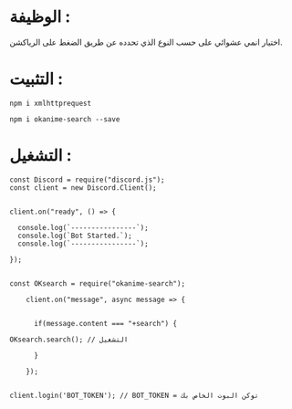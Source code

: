 # الوظيفة : 

اختيار انمي عشوائي على حسب النوع الذي تحدده عن طريق الضغط على الرياكشن.

# التثبيت : 

`npm i xmlhttprequest`

`npm i okanime-search --save`


# التشغيل : 

```
const Discord = require("discord.js");
const client = new Discord.Client();


client.on("ready", () => {

  console.log(`----------------`);
  console.log(`Bot Started.`);
  console.log(`----------------`);

});


const OKsearch = require("okanime-search");

    client.on("message", async message => {

      
      if(message.content === "+search") {

OKsearch.search(); // التشغيل

      }

    });


client.login('BOT_TOKEN'); // BOT_TOKEN = توكن البوت الخاص بك
```
